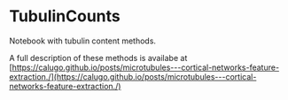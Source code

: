 # TubulinCounts

Notebook with tubulin content methods.

A full description of these methods is availabe at [https://calugo.github.io/posts/microtubules---cortical-networks-feature-extraction./](https://calugo.github.io/posts/microtubules---cortical-networks-feature-extraction./)

